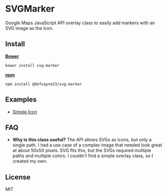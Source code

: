 # SVGMarker
Google Maps JavaScript API overlay class to easily add markers with an SVG image as the icon.

## Install

**[Bower](http://bower.io/)**
```shell
bower install svg-marker
```

**[npm](https://www.npmjs.org/)**
```shell
npm install @defvayne23/svg-marker
```

## Examples

* [Simple Icon](http://codepen.io/defvayne23/pen/EVYGRw)

## FAQ

* **Why is this class useful?**
  The API allows SVGs as icons, but only a single path. I had a use case of a complex image that needed look great at about 50x50 pixels. SVG fits this, but the SVGs required multiple paths and multiple colors. I couldn't find a simple overlay class, so I created my own.

## License
MIT
